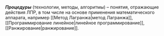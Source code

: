 ***Процедуры*** (технологии, методы, алгоритмы) – понятия, отражающие действия ЛПР, в том числе на основе применения математического аппарата, например [[Метод Лагранжа|метод Лагранжа]], [[Программирование линейное|линейное программирование]], [[Ранжирование|ранжирование]].